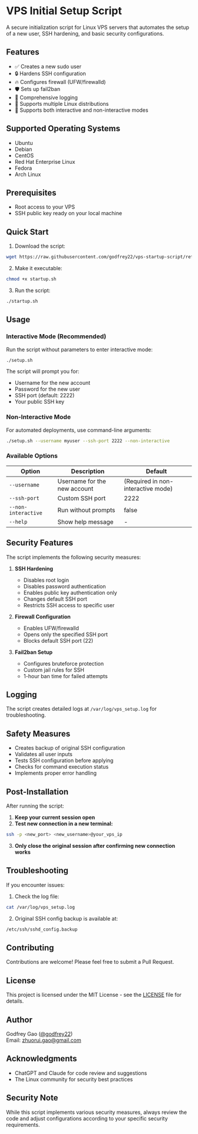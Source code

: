# VPS Initial Setup Script

A secure initialization script for Linux VPS servers that automates the setup of a new user, SSH hardening, and basic security configurations.

## Features

- ✅ Creates a new sudo user
- 🔒 Hardens SSH configuration
- 🔥 Configures firewall (UFW/firewalld)
- 🛡️ Sets up fail2ban
- 📝 Comprehensive logging
- 🔄 Supports multiple Linux distributions
- 🤖 Supports both interactive and non-interactive modes

## Supported Operating Systems

- Ubuntu
- Debian
- CentOS
- Red Hat Enterprise Linux
- Fedora
- Arch Linux

## Prerequisites

- Root access to your VPS
- SSH public key ready on your local machine

## Quick Start

1. Download the script:
```bash
wget https://raw.githubusercontent.com/godfrey22/vps-startup-script/refs/heads/main/startup.sh
```

2. Make it executable:
```bash
chmod +x startup.sh
```

3. Run the script:
```bash
./startup.sh
```

## Usage

### Interactive Mode (Recommended)

Run the script without parameters to enter interactive mode:
```bash
./setup.sh
```

The script will prompt you for:
- Username for the new account
- Password for the new user
- SSH port (default: 2222)
- Your public SSH key

### Non-Interactive Mode

For automated deployments, use command-line arguments:
```bash
./setup.sh --username myuser --ssh-port 2222 --non-interactive
```

### Available Options

| Option | Description | Default |
|--------|-------------|---------|
| `--username` | Username for the new account | (Required in non-interactive mode) |
| `--ssh-port` | Custom SSH port | 2222 |
| `--non-interactive` | Run without prompts | false |
| `--help` | Show help message | - |

## Security Features

The script implements the following security measures:

1. **SSH Hardening**
   - Disables root login
   - Disables password authentication
   - Enables public key authentication only
   - Changes default SSH port
   - Restricts SSH access to specific user

2. **Firewall Configuration**
   - Enables UFW/firewalld
   - Opens only the specified SSH port
   - Blocks default SSH port (22)

3. **Fail2ban Setup**
   - Configures bruteforce protection
   - Custom jail rules for SSH
   - 1-hour ban time for failed attempts

## Logging

The script creates detailed logs at `/var/log/vps_setup.log` for troubleshooting.

## Safety Measures

- Creates backup of original SSH configuration
- Validates all user inputs
- Tests SSH configuration before applying
- Checks for command execution status
- Implements proper error handling

## Post-Installation

After running the script:

1. **Keep your current session open**
2. **Test new connection in a new terminal:**
```bash
ssh -p <new_port> <new_username>@your_vps_ip
```
3. **Only close the original session after confirming new connection works**

## Troubleshooting

If you encounter issues:

1. Check the log file:
```bash
cat /var/log/vps_setup.log
```

2. Original SSH config backup is available at:
```bash
/etc/ssh/sshd_config.backup
```

## Contributing

Contributions are welcome! Please feel free to submit a Pull Request.

## License

This project is licensed under the MIT License - see the [LICENSE](LICENSE) file for details.

## Author

Godfrey Gao ([@godfrey22](https://github.com/godfrey22))  
Email: zhuorui.gao@gmail.com

## Acknowledgments

- ChatGPT and Claude for code review and suggestions
- The Linux community for security best practices

## Security Note

While this script implements various security measures, always review the code and adjust configurations according to your specific security requirements.